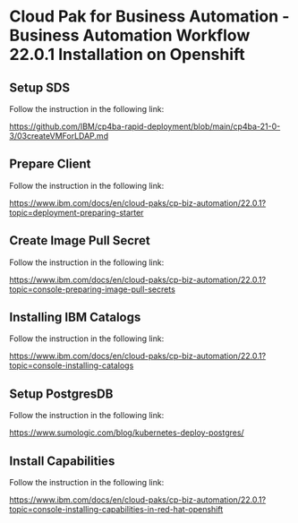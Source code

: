 # Cloud Pak for Business Automation - Business Automation Workflow 22.0.1 Installation on Openshift  
  
  
## Setup SDS
  
  Follow the instruction in the following link:
  
  https://github.com/IBM/cp4ba-rapid-deployment/blob/main/cp4ba-21-0-3/03createVMForLDAP.md
    
## Prepare Client

  Follow the instruction in the following link:
  
  https://www.ibm.com/docs/en/cloud-paks/cp-biz-automation/22.0.1?topic=deployment-preparing-starter
  
## Create Image Pull Secret
  
  Follow the instruction in the following link:
  
  https://www.ibm.com/docs/en/cloud-paks/cp-biz-automation/22.0.1?topic=console-preparing-image-pull-secrets

## Installing IBM Catalogs
  
  Follow the instruction in the following link:
  
  https://www.ibm.com/docs/en/cloud-paks/cp-biz-automation/22.0.1?topic=console-installing-catalogs
  
## Setup PostgresDB
  
  Follow the instruction in the following link:
  
  https://www.sumologic.com/blog/kubernetes-deploy-postgres/
  
## Install Capabilities
  
  Follow the instruction in the following link:
    
  https://www.ibm.com/docs/en/cloud-paks/cp-biz-automation/22.0.1?topic=console-installing-capabilities-in-red-hat-openshift
